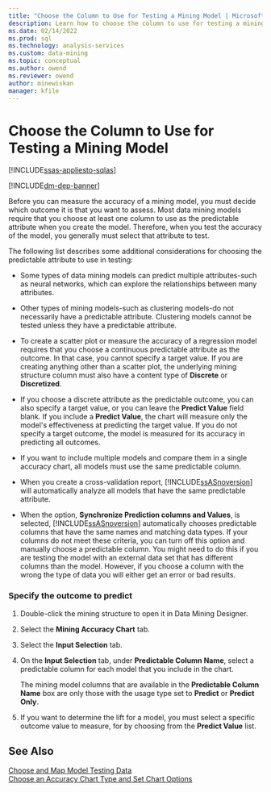 ```yaml
---
title: "Choose the Column to Use for Testing a Mining Model | Microsoft Docs"
description: Learn how to choose the column to use for testing a mining model and how to specify the outcome to predict.
ms.date: 02/14/2022
ms.prod: sql
ms.technology: analysis-services
ms.custom: data-mining
ms.topic: conceptual
ms.author: owend
ms.reviewer: owend
author: minewiskan
manager: kfile
---
```

# Choose the Column to Use for Testing a Mining Model
[!INCLUDE[ssas-appliesto-sqlas](../includes/ssas-appliesto-sqlas.md)]

[!INCLUDE[dm-dep-banner](../includes/dm-dep-banner.md)]

  Before you can measure the accuracy of a mining model, you must decide which outcome it is that you want to assess. Most data mining models require that you choose at least one column to use as the predictable attribute when you create the model. Therefore, when you test the accuracy of the model, you generally must select that attribute to test.  
  
 The following list describes some additional considerations for choosing the predictable attribute to use in testing:  
  
-   Some types of data mining models can predict multiple attributes-such as neural networks, which can explore the relationships between many attributes.  
  
-   Other types of mining models-such as clustering models-do not necessarily have a predictable attribute. Clustering models cannot be tested unless they have a predictable attribute.  
  
-   To create a scatter plot or measure the accuracy of a regression model requires that you choose a continuous predictable attribute as the outcome. In that case, you cannot specify a target value. If you are creating anything other than a scatter plot, the underlying mining structure column must also have a content type of **Discrete** or **Discretized**.  
  
-   If you choose a discrete attribute as the predictable outcome, you can also specify a target value, or you can leave the **Predict Value** field blank. If you include a **Predict Value**, the chart will measure only the model's effectiveness at predicting the target value. If you do not specify a target outcome, the model is measured for its accuracy in predicting all outcomes.  
  
-   If you want to include multiple models and compare them in a single accuracy chart, all models must use the same predictable column.  
  
-   When you create a cross-validation report, [!INCLUDE[ssASnoversion](../includes/ssasnoversion-md.md)] will automatically analyze all models that have the same predictable attribute.  
  
-   When the option, **Synchronize Prediction columns and Values**, is selected, [!INCLUDE[ssASnoversion](../includes/ssasnoversion-md.md)] automatically chooses predictable columns that have the same names and matching data types. If your columns do not meet these criteria, you can turn off this option and manually choose a predictable column. You might need to do this if you are testing the model with an external data set that has different columns than the model. However, if you choose a column with the wrong the type of data you will either get an error or bad results.  
  
### Specify the outcome to predict  
  
1.  Double-click the mining structure to open it in Data Mining Designer.  
  
2.  Select the **Mining Accuracy Chart** tab.  
  
3.  Select the **Input Selection** tab.  
  
4.  On the **Input Selection** tab, under **Predictable Column Name**, select a predictable column for each model that you include in the chart.  
  
     The mining model columns that are available in the **Predictable Column Name** box are only those with the usage type set to **Predict** or **Predict Only**.  
  
5.  If you want to determine the lift for a model, you must select a specific outcome value to measure, for by choosing from the **Predict Value** list.  
  
## See Also  
 [Choose and Map Model Testing Data](../../analysis-services/data-mining/choose-and-map-model-testing-data.md)   
 [Choose an Accuracy Chart Type and Set Chart Options](../../analysis-services/data-mining/choose-an-accuracy-chart-type-and-set-chart-options.md)  
  
  
